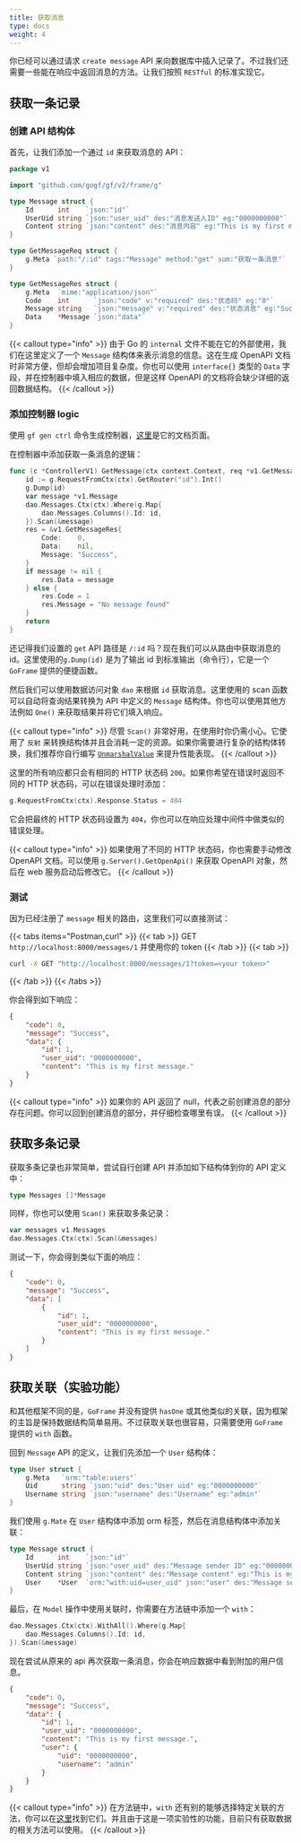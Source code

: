 ```yaml
---
title: 获取消息
type: docs
weight: 4
---
```


你已经可以通过请求 `create message` API 来向数据库中插入记录了。不过我们还需要一些能在响应中返回消息的方法。让我们按照 `RESTful` 的标准实现它。

## 获取一条记录

### 创建 API 结构体

首先，让我们添加一个通过 `id` 来获取消息的 API：

```go {filename="api/message/v1/show.go"}
package v1

import "github.com/gogf/gf/v2/frame/g"

type Message struct {
	Id      int    `json:"id"`
	UserUid string `json:"user_uid" des:"消息发送人ID" eg:"0000000000"`
	Content string `json:"content" des:"消息内容" eg:"This is my first message."`
}

type GetMessageReq struct {
	g.Meta `path:"/:id" tags:"Message" method:"get" sum:"获取一条消息"`
}

type GetMessageRes struct {
	g.Meta  `mime:"application/json"`
	Code    int      `json:"code" v:"required" des:"状态码" eg:"0"`
	Message string   `json:"message" v:"required" des:"状态消息" eg:"Success"`
	Data    *Message `json:"data"`
}
```

{{< callout type="info" >}}
由于 Go 的 `internal` 文件不能在它的外部使用，我们在这里定义了一个 `Message` 结构体来表示消息的信息。这在生成 OpenAPI 文档时非常方便，但却会增加项目复杂度。你也可以使用 `interface{}` 类型的 `Data` 字段，并在控制器中填入相应的数据，但是这样 OpenAPI 的文档将会缺少详细的返回数据结构。
{{< /callout >}}

### 添加控制器 logic

使用 `gf gen ctrl` 命令生成控制器，[这里](http://localhost:8000/swagger#tag/Message/paths/~1messages~1:id/get)是它的文档页面。

在控制器中添加获取一条消息的逻辑：
```go {filename="internal\controller\message\message_v1_get_message.go"}
func (c *ControllerV1) GetMessage(ctx context.Context, req *v1.GetMessageReq) (res *v1.GetMessageRes, err error) {
	id := g.RequestFromCtx(ctx).GetRouter("id").Int()
	g.Dump(id)
	var message *v1.Message
	dao.Messages.Ctx(ctx).Where(g.Map{
		dao.Messages.Columns().Id: id,
	}).Scan(&message)
	res = &v1.GetMessageRes{
		Code:    0,
		Data:    nil,
		Message: "Success",
	}
	if message != nil {
		res.Data = message
	} else {
		res.Code = 1
		res.Message = "No message found"
	}
	return
}
```

还记得我们设置的 `get` API 路径是 `/:id` 吗？现在我们可以从路由中获取消息的id。这里使用的`g.Dump(id)` 是为了输出 id 到标准输出（命令行），它是一个 `GoFrame` 提供的便捷函数。

然后我们可以使用数据访问对象 `dao` 来根据 `id` 获取消息。这里使用的 scan 函数可以自动将查询结果转换为 API 中定义的 `Message` 结构体。你也可以使用其他方法例如 `One()` 来获取结果并将它们填入响应。

{{< callout type="info" >}}
尽管 `Scan()` 非常好用，在使用时你仍需小心。它使用了 `反射` 来转换结构体并且会消耗一定的资源。如果你需要进行复杂的结构体转换，我们推荐你自行编写 [`UnmarshalValue`](https://goframe.org/pages/viewpage.action?pageId=1114226) 来提升性能表现。
{{< /callout >}}

这里的所有响应都只会有相同的 HTTP 状态码 `200`。如果你希望在错误时返回不同的 HTTP 状态码，可以在错误处理时添加：

```go
g.RequestFromCtx(ctx).Response.Status = 404
```

它会把最终的 HTTP 状态码设置为 `404`，你也可以在响应处理中间件中做类似的错误处理。

{{< callout type="info" >}}
如果使用了不同的 HTTP 状态码，你也需要手动修改 OpenAPI 文档。可以使用 `g.Server().GetOpenApi()` 来获取 OpenAPI 对象，然后在 web 服务启动后修改它。
{{< /callout >}}

### 测试

因为已经注册了 `message` 相关的路由，这里我们可以直接测试：

{{< tabs items="Postman,curl" >}}
{{< tab >}}
GET `http://localhost:8000/messages/1` 并使用你的 token
{{< /tab >}}
{{< tab >}}
```bash
curl -X GET "http://localhost:8000/messages/1?token=<your token>"
```
{{< /tab >}}
{{< /tabs >}}

你会得到如下响应：

```json
{
    "code": 0,
    "message": "Success",
    "data": {
        "id": 1,
        "user_uid": "0000000000",
        "content": "This is my first message."
    }
}
```

{{< callout type="info" >}}
如果你的 API 返回了 null，代表之前创建消息的部分存在问题。你可以回到创建消息的部分，并仔细检查哪里有误。
{{< /callout >}}

## 获取多条记录

获取多条记录也非常简单，尝试自行创建 API 并添加如下结构体到你的 API 定义中：

```go
type Messages []*Message
```

同样，你也可以使用 `Scan()` 来获取多条记录：

```go
var messages v1.Messages
dao.Messages.Ctx(ctx).Scan(&messages)
```

测试一下，你会得到类似下面的响应：

```json
{
    "code": 0,
    "message": "Success",
    "data": [
        {
            "id": 1,
            "user_uid": "0000000000",
            "content": "This is my first message."
        }
    ]
}
```

## 获取关联（实验功能）

和其他框架不同的是，`GoFrame` 并没有提供 `hasOne` 或其他类似的关联，因为框架的主旨是保持数据结构简单易用。不过获取关联也很容易，只需要使用 `GoFrame` 提供的 `with` 函数。

回到 `Message` API 的定义，让我们先添加一个 `User` 结构体：

```go {filename="api/message/v1/show.go"}
type User struct {
	g.Meta   `orm:"table:users"`
	Uid      string `json:"uid" des:"User uid" eg:"0000000000"`
	Username string `json:"username" des:"Username" eg:"admin"`
}
```

我们使用 `g.Mate` 在 `User` 结构体中添加 orm 标签，然后在消息结构体中添加关联：

```go {filename="api/message/v1/show.go"}
type Message struct {
	Id      int    `json:"id"`
	UserUid string `json:"user_uid" des:"Message sender ID" eg:"0000000000"`
	Content string `json:"content" des:"Message content" eg:"This is my first message."`
	User    *User  `orm:"with:uid=user_uid" json:"user" des:"Message sender"`
}
```

最后，在 `Model` 操作中使用关联时，你需要在方法链中添加一个 `with`：

```go {filename="internal/controller/message/message_v1_get_message.go"}
dao.Messages.Ctx(ctx).WithAll().Where(g.Map{
	dao.Messages.Columns().Id: id,
}).Scan(&message)
```

现在尝试从原来的 api 再次获取一条消息，你会在响应数据中看到附加的用户信息。

```json
{
    "code": 0,
    "message": "Success",
    "data": {
        "id": 1,
        "user_uid": "0000000000",
        "content": "This is my first message.",
        "user": {
            "uid": "0000000000",
            "username": "admin"
        }
    }
}
```

{{< callout type="info" >}}
在方法链中，`with` 还有别的能够选择特定关联的方法，你可以在[这里](https://goframe.org/pages/viewpage.action?pageId=7297190)找到它们。并且由于这是一项实验性的功能，目前只有获取数据的相关方法可以使用。
{{< /callout >}}
